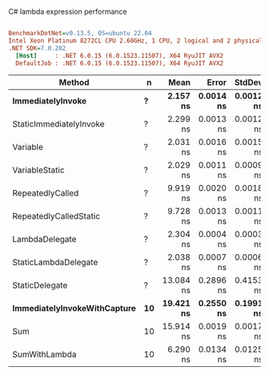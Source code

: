 C# lambda expression performance
``` ini

BenchmarkDotNet=v0.13.5, OS=ubuntu 22.04
Intel Xeon Platinum 8272CL CPU 2.60GHz, 1 CPU, 2 logical and 2 physical cores
.NET SDK=7.0.202
  [Host]     : .NET 6.0.15 (6.0.1523.11507), X64 RyuJIT AVX2
  DefaultJob : .NET 6.0.15 (6.0.1523.11507), X64 RyuJIT AVX2


```
|                       Method |  n |      Mean |     Error |    StdDev |   Gen0 | Allocated |
|----------------------------- |--- |----------:|----------:|----------:|-------:|----------:|
|            **ImmediatelyInvoke** |  **?** |  **2.157 ns** | **0.0014 ns** | **0.0012 ns** |      **-** |         **-** |
|      StaticImmediatelyInvoke |  ? |  2.299 ns | 0.0013 ns | 0.0012 ns |      - |         - |
|                     Variable |  ? |  2.031 ns | 0.0016 ns | 0.0015 ns |      - |         - |
|               VariableStatic |  ? |  2.029 ns | 0.0011 ns | 0.0009 ns |      - |         - |
|             RepeatedlyCalled |  ? |  9.919 ns | 0.0020 ns | 0.0018 ns |      - |         - |
|       RepeatedlyCalledStatic |  ? |  9.728 ns | 0.0013 ns | 0.0011 ns |      - |         - |
|               LambdaDelegate |  ? |  2.304 ns | 0.0004 ns | 0.0003 ns |      - |         - |
|         StaticLambdaDelegate |  ? |  2.038 ns | 0.0007 ns | 0.0006 ns |      - |         - |
|               StaticDelegate |  ? | 13.084 ns | 0.2896 ns | 0.4153 ns | 0.0034 |      64 B |
| **ImmediatelyInvokeWithCapture** | **10** | **19.421 ns** | **0.2550 ns** | **0.1991 ns** | **0.0047** |      **88 B** |
|                          Sum | 10 | 15.914 ns | 0.0019 ns | 0.0017 ns |      - |         - |
|                SumWithLambda | 10 |  6.290 ns | 0.0134 ns | 0.0125 ns |      - |         - |
